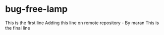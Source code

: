 # bug-free-lamp
This is the first line
Adding this line on remote repository - By maran
This is the final line